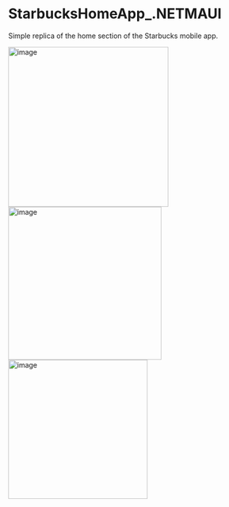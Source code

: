 # StarbucksHomeApp_.NETMAUI
Simple replica of the home section of the Starbucks mobile app.

<img width="323" alt="image" src="https://github.com/BraulioAlejandroNavarreteHorta/StarbucksHomeApp_.NETMAUI/assets/133619100/b350238f-8b8c-4184-8d9c-029af2a600c1">

<img width="309" alt="image" src="https://github.com/BraulioAlejandroNavarreteHorta/StarbucksHomeApp_.NETMAUI/assets/133619100/6fff0ef8-4817-4355-a0c2-3a9bceca649d">

<img width="281" alt="image" src="https://github.com/BraulioAlejandroNavarreteHorta/StarbucksHomeApp_.NETMAUI/assets/133619100/a4425486-f78f-4f66-91e9-4778333683d7">



